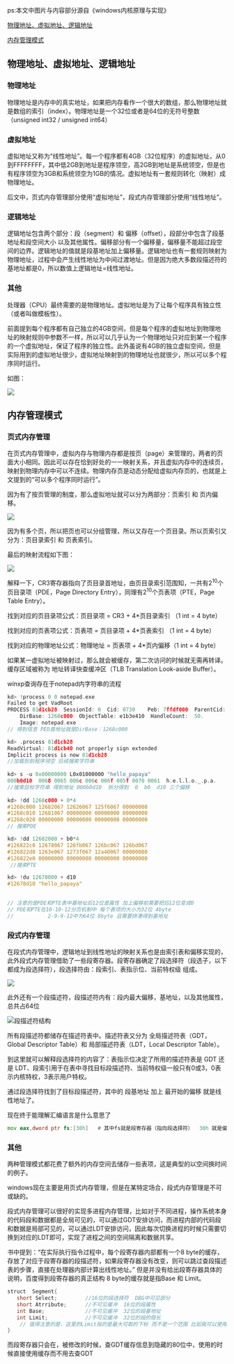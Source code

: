 

ps:本文中图片与内容部分源自《windows内核原理与实现》

[物理地址、虚拟地址、逻辑地址](#物理地址、虚拟地址、逻辑地址)

[内存管理模式](#内存管理模式)



## 物理地址、虚拟地址、逻辑地址

### 物理地址

物理地址是内存中的真实地址，如果把内存看作一个很大的数组，那么物理地址就是数组的索引（index）。物理地址是一个32位或者是64位的无符号整数（unsigned int32 / unsigned int64）

### 虚拟地址

虚拟地址又称为“线性地址”。每一个程序都有4GB（32位程序）的虚拟地址，从0到FFFFFFFF，其中低2GB到地址是程序领空，高2GB到地址是系统领空，但是也有程序领空为3GB和系统领空为1GB的情况。虚拟地址有一套规则转化（映射）成物理地址。

后文中，页式内存管理部分使用“虚拟地址”，段式内存管理部分使用“线性地址”。

### 逻辑地址

逻辑地址包含两个部分：段（segment）和 偏移（offset），段部分中包含了段基地址和段空间大小 以及其他属性。偏移部分有一个偏移量，偏移量不能超过段空间的边界。逻辑地址的值就是段基地址加上偏移量。逻辑地址也有一套规则映射为物理地址，过程中会产生线性地址为中间过渡地址。但是因为绝大多数段描述符的基地址都是0，所以数值上逻辑地址=线性地址。

### 其他



处理器（CPU）最终需要的是物理地址。虚拟地址是为了让每个程序具有独立性（或者叫做模板性）。

前面提到每个程序都有自己独立的4GB空间，但是每个程序的虚拟地址到物理地址的映射规则中参数不一样，所以可以几乎认为一个物理地址只对应到某一个程序的一个虚拟地址，保证了程序的独立性。此外虽说有4GB的独立虚拟空间，但是实际用到的虚拟地址很少，虚拟地址映射到的物理地址也就很少，所以可以多个程序同时运行。

如图：

![](https://i.loli.net/2021/04/10/ekAwS9oIisgOlUM.png)

## 内存管理模式

### 页式内存管理

在页式内存管理中，虚拟内存与物理内存都是按页（page）来管理的，两者的页面大小相同。因此可以存在恰到好处的一一映射关系，并且虚拟内存中的连续页，映射到物理内存中可以不连续。物理内存页是动态分配给虚拟内存页的，也就是上文提到的“可以多个程序同时运行”。

因为有了按页管理的制度，那么虚拟地址就可以分为两部分：页索引 和 页内偏移。

![](https://i.loli.net/2021/04/10/Fw6cRekTqnmr75M.png)

因为有多个页，所以把页也可以分组管理，所以又存在一个页目录。所以页索引又分为：页目录索引 和 页表索引。

最后的映射流程如下图：



![](https://i.loli.net/2021/04/10/P3nrY8EDXjCy1Ke.png)

解释一下，CR3寄存器指向了页目录首地址，由页目录索引范围知，一共有2<sup>10</sup>个页目录项（PDE，Page Directory Entry），同理有2<sup>10</sup>个页表项（PTE，Page Table Entry）。

找到对应的页目录项公式：页目录项 = CR3 + 4*页目录索引 （1 int = 4 byte）

找到对应的页表项公式：页表项 = 页目录项 + 4*页表索引 （1 int = 4 byte）

找到对应的物理地址公式：物理地址 = 页表项 + 4*页内偏移（1 int = 4 byte）

如果某一虚拟地址被映射过，那么就会被缓存，第二次访问的时候就无需再转译。缓存区域被称为 地址转译快查缓冲区（TLB Translation Look-aside Buffer）。

winxp查询存在于notepad内字符串的流程

```c
kd> !process 0 0 notepad.exe
Failed to get VadRoot
PROCESS 81d1cb28  SessionId: 0  Cid: 0730    Peb: 7ffdf000  ParentCid: 0638
    DirBase: 1268c000  ObjectTable: e1b3e410  HandleCount:  50.
    Image: notepad.exe
// 得到信息 PED首地址就是DirBase：1268c000

kd> .process 81d1cb28
ReadVirtual: 81d1cb40 not properly sign extended
Implicit process is now 81d1cb28
//加载到到程序领空 后续搜索字符串
    
kd> s -u 0x00000000 L0x01000000 "hello_papaya"
000b0d10  0068 0065 006c 006c 006f 005f 0070 0061  h.e.l.l.o._.p.a.
//搜索目标字符串 得到地址 000b0d10  拆分得到  0  b0  d10 三个偏移
    
kd> !dd 1268c000 + 0*4
#1268c000 12682067 12626067 125f6067 00000000
#1268c010 12681067 00000000 00000000 00000000
#1268c020 00000000 00000000 00000000 00000000
// 搜索PDE

kd> !dd 12682000 + b0*4
#126822c0 12678067 126fb067 126bc067 126bd067
#126822d0 1263e067 1273f067 12a40067 00000080
#126822e0 00000000 00000000 00000000 00000000
 //搜索PTE

kd> !du 12678000 + d10
#12678d10 "hello_papaya"

    
// 注意的是PDE和PTE表中基地址后12位是属性 加上偏移前需要把后12位变成0
// PDE和PTE在10-10-12分页机制中 每个表项的大小为32位 4byte   
//           2-9-9-12中为64位 8byte 且需要拼凑得到基地址
```



###  段式内存管理

在段式内存管理中，逻辑地址到线性地址的映射关系也是由索引表和偏移实现的，此外段式内存管理借助了一些段寄存器。段寄存器确定了段选择符（段选子，以下都成为段选择符），段选择符由：段索引、表指示位、当前特权级 组成。

![](https://i.loli.net/2021/04/10/h6D1XAqnuQlC4Lm.png)

此外还有一个段描述符，段描述符内有：段内最大偏移，基地址，以及其他属性，总共占64位

![段描述符结构](https://i.loli.net/2021/04/11/eyUku8lbE7IL9Nm.png)

所有段描述符都储存在描述符表中。描述符表又分为 全局描述符表（GDT，Global Descriptor Table）和 局部描述符表（LDT，Local Descriptor Table）。

到这里就可以解释段选择符的内容了：表指示位决定了所用的描述符表是 GDT 还是 LDT、段索引用于在表中寻找目标段描述符、当前特权级一般只有0或3，0表示内核特权，3表示用户特权。

通过段选择符找到了目标段描述符，其中的 段基地址 加上 最开始的偏移 就是线性地址了。

现在终于能理解汇编语言是什么意思了

```asm
mov eax,dword ptr fs:[30h]   # 其中fs就是段寄存器（指向段选择符）  30h 就是偏移
```

### 其他

两种管理模式都花费了额外的内存空间去储存一些表项，这是典型的以空间换时间的例子。

windows现在主要是用页式内存管理，但是在某特定场合，段式内存管理是不可或缺的。

段式内存管理可以很好的实现多进程内存管理，比如对于不同进程，操作系统本身的代码段和数据都是全局可见的，可以通过GDT安排访问，而进程内部的代码段和数据是局部可见的，可以通过LDT安排访问，因此每次切换进程的时候只需要切换到对应的LDT即可，实现了进程之间的空间隔离和数据共享。

书中提到：“在实际执行指令过程中，每个段寄存器内部都有一个8 byte的缓存，存放了对应于段寄存器的段描述符，如果段寄存器没有改变，则可以跳过查段描述表的步骤，直接在处理器内部计算出线性地址。”  但是并没有给出段寄存器具体的说明，百度得到段寄存器的真正结构   8 byte的缓存就是指Base 和 Limit。

```cpp
struct  Segment{
   short Select;         //16位的段选择符  DBG中可见部分
   short Atrribute;      //不可见缓冲  16位的段属性
   int Base;             //不可见缓冲  32位的段基地址
   int Limit;            //不可见缓冲  32位的段的限长
    // 值得注意的是，这里的Limit指的是最大可取的下标 而不是一个范围 比如我可以使用 fs:[Limit]
}
```

而段寄存器只会在，被修改的时候，查GDT缓存信息到隐藏的80位中，使用的时候直接使用缓存而不用去查GDT







